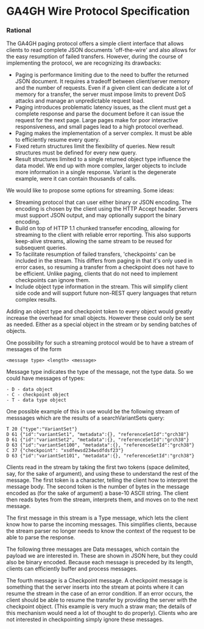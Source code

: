 # GA4GH Wire Protocol Specification

### Rational
The GA4GH paging protocol offers a simple client interface that allows clients
to read complete JSON documents 'off-the-wire' and also allows for the easy
resumption of failed transfers.  However, during the course of implementing the
protocol, we are recognizing its drawbacks:

- Paging is performance limiting due to the need to buffer
  the returned JSON document. It requires a tradeoff between
  client/server memory and the number of requests.  Even if a
  given client can dedicate a lot of memory for a transfer,
  the server must impose limits to prevent DoS attacks and
  manage an unpredictable request load.
- Paging introduces problematic latency issues, as the client must
  get a complete response and parse the document before it can
  issue the request for the next page. Large pages make for
  poor interactive responsiveness, and small pages lead to a
  high protocol overhead.
- Paging makes the implementation of a server complex.  It
  must be able to efficiently resume every query.
- Fixed return structures limit the flexibility of queries.
  New result structures must be defined for every new query.
- Result structures limited to a single returned object type
  influence the data model.  We end up with more complex,
  larger objects to include more information in a single
  response.  Variant is the degenerate example, were it can
  contain thousands of calls.

We would like to propose some options for streaming.  Some ideas:
- Streaming protocol that can user either binary or JSON
  encoding. The encoding is chosen by the client using the HTTP
  Accept header. Servers must support JSON output, and may
  optionally support the binary encoding.
- Build on top of HTTP 1.1 chunked transefer encoding, allowing for
  streaming to the client with reliable error reporting.
  This also supports keep-alive streams, allowing the same
  stream to be reused for subsequent queries.
- To facilitate resumption of failed transfers, 'checkpoints'
  can be included in the stream. This differs from paging in that
  it's only used in error cases, so resuming a transfer from a
  checkpoint does not have to be efficient.  Unlike paging, clients that
  do not need to implement checkpoints can ignore them.
- Include object type information in the stream.  This will simplify client
  side code and will support future non-REST query languages that return
  complex results.

Adding an object type and checkpoint token to every object would greatly
increase the overhead for small objects.  However these could only be sent as
needed.  Either as a special object in the stream or by sending batches of
objects.

One possibility for such a streaming protocol would be to have a
stream of messages of the form

    <message type> <length> <message>

Message type indicates the type of the message, not the type data. So we could
have messages of types:

    - D - data object
    - C - checkpoint object
    - T - data type object

One possible example of this in use would be the following stream of messsages
which are the results of a searchVariantSets query:

    T 20 {"type":"VariantSet"}
    D 61 {"id":"variantSet1", "metadata":{}, "referenceSetId":"grch38"}
    D 61 {"id":"variantSet2", "metadata":{}, "referenceSetId":"grch38"}
    D 63 {"id":"variantSet100", "metadata":{}, "referenceSetId":"grch38"}
    C 37 {"checkpoint": "xsdfewsd234wsdfdsf23"}
    D 63 {"id":"variantSet101", "metadata":{}, "referenceSetId":"grch38"}

Clients read in the stream by taking the first two tokens (space delimited,
say, for the sake of argument), and using these to understand the rest of the
message. The first token is a character, telling the client how to interpret
the message body. The second token is the number of bytes in the message
encoded as (for the sake of argument) a base-10 ASCII string. The client then
reads <length> bytes from the stream, interprets them, and moves on to the next
message.

The first message in this stream is a Type message, which lets the client know
how to parse the incoming messages. This simplifies clients, because the stream
parser no longer needs to know the context of the request to be able to parse
the response.

The following three messages are Data messages, which contain the payload we
are interested in. These are shown in JSON here, but they could also be binary
encoded. Because each message is preceded by its length, clients can
efficiently buffer and process messages.

The fourth message is a Checkpoint message. A checkpoint message is something
that the server inserts into the stream at points where it can resume the
stream in the case of an error condition.  If an error occurs, the client
should be able to resume the transfer by providing the server with the
checkpoint object.  (This example is very much a straw man; the details of this
mechanism would need a lot of thought to do properly). Clients who are not
interested in checkpointing simply ignore these messages.
